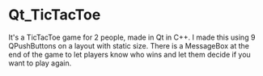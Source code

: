# Qt_TicTacToe
It's a TicTacToe game for 2 people, made in Qt in C++. I made this using 9 QPushButtons on a layout with static size. There is a MessageBox at the end of the game to let players know who wins and let them decide if you want to play again.
